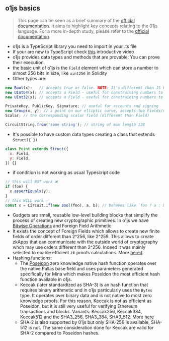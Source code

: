 ## o1js basics
>This page can be seen as a brief summary of the [official documentation](https://docs.minaprotocol.com/zkapps/o1js). It aims to highlight key concepts relating to the 01js language. For a more in-depth study, please refer to the [official documentation](https://docs.minaprotocol.com/zkapps/o1js).

- o1js is a TypeScript library you need to import in your .ts file
- If your are new to TypeScript check [this](https://www.youtube.com/watch?v=ahCwqrYpIuM&ab_channel=Fireship) introductive video
- o1js provides data types and methods that are provable: You can prove their execution.
- the basic unit of o1js is the `Field` element which can store a number to almost 256 bits in size, like `uint256` in Solidity
- Other types are:
```js
new Bool(x);   // accepts true or false. NOTE: It's different than JS Boolean
new UInt64(x); // accepts a Field - useful for constraining numbers to 64 bits
new UInt32(x); // accepts a Field - useful for constraining numbers to 32 bits

PrivateKey, PublicKey, Signature; // useful for accounts and signing
new Group(x, y); // a point on our elliptic curve, accepts two Fields/numbers/strings
Scalar; // the corresponding scalar field (different than Field)

CircuitString.from('some string'); // string of max length 128
```
- It's possible to have custom data types creating a class that extends `Struct({ })` 
```js
class Point extends Struct({
  x: Field,
  y: Field,
}) {}
```
- if condition is not working as usual Typescript code
```js
// this will NOT work ❌
if (foo) {
  x.assertEquals(y);
}
// this WILL work ✅
const x = Circuit.if(new Bool(foo), a, b); // behaves like `foo ? a : b`
```
- Gadgets are small, reusable low-level building blocks that simplify the process of creating new cryptographic primitives. In o1js we have [Bitwise Operations](https://docs.minaprotocol.com/zkapps/o1js/bitwise-operations) and Foreign Field Arithmetic
- It exists the concept of Foreign Fields which allows to create new finite fields of order different than 2^256, like 2^259. This allows to create zkApps that can communicate with the outside world of cryptography whch may use orders different than 2^256. Indeed it was mainly selected to enable efficient zk proofs calculations. More [hered](https://docs.minaprotocol.com/zkapps/o1js/foreign-fields).
- Hashing functions:
  - The [Poseidon](https://o1-labs.github.io/proof-systems/specs/poseidon.html) zero knowledge native hash function operates over the native Pallas base field and uses parameters generated specifically for Mina which makes Poseidon the most efficient hash function available in o1js.
  - Keccak (later standardized as SHA-3) is an hash function that requires binary arithmetic and in o1js particularly uses the `Bytes` type. It operates over binary data and is not native to most zero knowledge proofs. For this reason, Keccak is not as efficient as Poseidon, but it is still very useful for verifying Ethereum transactions and blocks. Variants: Keccak256, Keccak384, Keccak512 and the SHA3_256, SHA3_384, SHA3_512. More [here](https://docs.minaprotocol.com/zkapps/o1js/keccak)
  - SHA-2 is also supported by 01js but only SHA-256 is available, SHA-512 is not. The same consideration done for Keccak are valid for SHA-2 compared to Poseidon hashes.